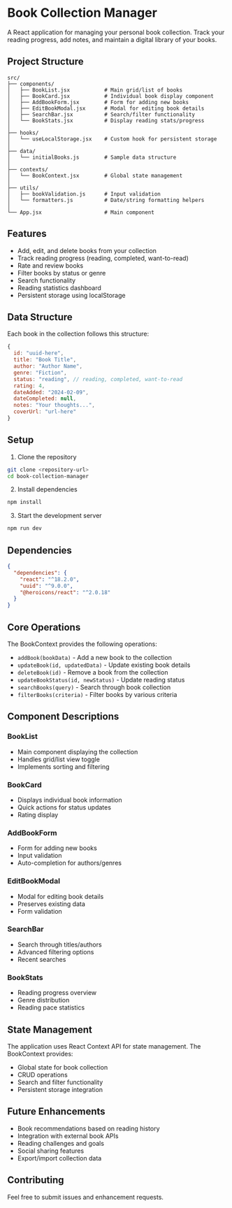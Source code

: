 # Book Collection Manager

A React application for managing your personal book collection. Track your reading progress, add notes, and maintain a digital library of your books.

## Project Structure

```
src/
├── components/
│   ├── BookList.jsx           # Main grid/list of books
│   ├── BookCard.jsx           # Individual book display component
│   ├── AddBookForm.jsx        # Form for adding new books
│   ├── EditBookModal.jsx      # Modal for editing book details
│   ├── SearchBar.jsx          # Search/filter functionality
│   └── BookStats.jsx          # Display reading stats/progress
│
├── hooks/
│   └── useLocalStorage.jsx    # Custom hook for persistent storage
│
├── data/
│   └── initialBooks.js        # Sample data structure
│
├── contexts/
│   └── BookContext.jsx        # Global state management
│
├── utils/
│   ├── bookValidation.js      # Input validation
│   └── formatters.js          # Date/string formatting helpers
│
└── App.jsx                    # Main component
```

## Features

- Add, edit, and delete books from your collection
- Track reading progress (reading, completed, want-to-read)
- Rate and review books
- Filter books by status or genre
- Search functionality
- Reading statistics dashboard
- Persistent storage using localStorage

## Data Structure

Each book in the collection follows this structure:

```javascript
{
  id: "uuid-here",
  title: "Book Title",
  author: "Author Name",
  genre: "Fiction",
  status: "reading", // reading, completed, want-to-read
  rating: 4,
  dateAdded: "2024-02-09",
  dateCompleted: null,
  notes: "Your thoughts...",
  coverUrl: "url-here"
}
```

## Setup

1. Clone the repository

```bash
git clone <repository-url>
cd book-collection-manager
```

2. Install dependencies

```bash
npm install
```

3. Start the development server

```bash
npm run dev
```

## Dependencies

```json
{
  "dependencies": {
    "react": "^18.2.0",
    "uuid": "^9.0.0",
    "@heroicons/react": "^2.0.18"
  }
}
```

## Core Operations

The BookContext provides the following operations:

- `addBook(bookData)` - Add a new book to the collection
- `updateBook(id, updatedData)` - Update existing book details
- `deleteBook(id)` - Remove a book from the collection
- `updateBookStatus(id, newStatus)` - Update reading status
- `searchBooks(query)` - Search through book collection
- `filterBooks(criteria)` - Filter books by various criteria

## Component Descriptions

### BookList

- Main component displaying the collection
- Handles grid/list view toggle
- Implements sorting and filtering

### BookCard

- Displays individual book information
- Quick actions for status updates
- Rating display

### AddBookForm

- Form for adding new books
- Input validation
- Auto-completion for authors/genres

### EditBookModal

- Modal for editing book details
- Preserves existing data
- Form validation

### SearchBar

- Search through titles/authors
- Advanced filtering options
- Recent searches

### BookStats

- Reading progress overview
- Genre distribution
- Reading pace statistics

## State Management

The application uses React Context API for state management. The BookContext provides:

- Global state for book collection
- CRUD operations
- Search and filter functionality
- Persistent storage integration

## Future Enhancements

- Book recommendations based on reading history
- Integration with external book APIs
- Reading challenges and goals
- Social sharing features
- Export/import collection data

## Contributing

Feel free to submit issues and enhancement requests.
